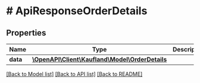# # ApiResponseOrderDetails

## Properties

Name | Type | Description | Notes
------------ | ------------- | ------------- | -------------
**data** | [**\OpenAPI\Client\Kaufland\Model\OrderDetails**](OrderDetails.md) |  |

[[Back to Model list]](../../README.md#models) [[Back to API list]](../../README.md#endpoints) [[Back to README]](../../README.md)
